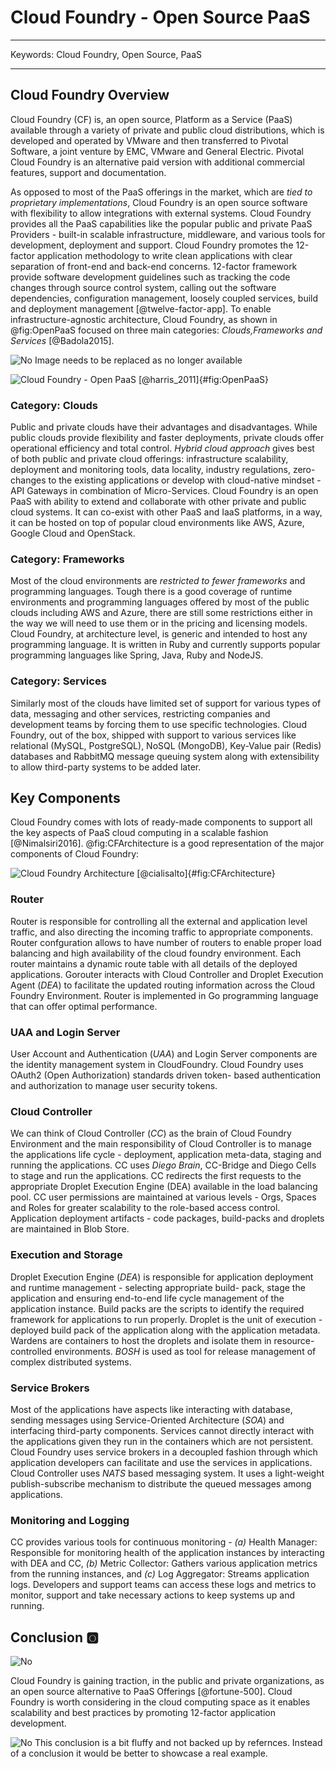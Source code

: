 # Cloud Foundry - Open Source PaaS
 
---
 
Keywords: Cloud Foundry, Open Source, PaaS
 
---

## Cloud Foundry Overview

Cloud Foundry (CF) is, an open source, Platform as a Service (PaaS)
available through a variety of private and public cloud distributions,
which is developed and operated by VMware and then transferred to
Pivotal Software, a joint venture by EMC, VMware and General
Electric. Pivotal Cloud Foundry is an alternative paid version with
additional commercial features, support and documentation.

As opposed to most of the PaaS offerings in the market, which are
*tied to proprietary implementations*, Cloud Foundry is an open source
software with flexibility to allow integrations with external
systems. Cloud Foundry provides all the PaaS capabilities like the
popular public and private PaaS Providers - built-in scalable
infrastructure, middleware, and various tools for development,
deployment and support. Cloud Foundry promotes the 12-factor
application methodology to write clean applications with clear
separation of front-end and back-end concerns. 12-factor framework
provide software development guidelines such as tracking the code
changes through source control system, calling out the software
dependencies, configuration management, loosely coupled services,
build and deployment management [@twelve-factor-app]. To enable
infrastructure-agnostic architecture, Cloud Foundry, as shown in
@fig:OpenPaaS focused on three main categories: *Clouds,Frameworks and
Services* [@Badola2015].

![No](images/no.png) Image needs to be replaced as no longer available
 
![Cloud Foundry - Open PaaS [@harris_2011]](images/Cloud-Foundry-as-Open-PaaS.jpg){#fig:OpenPaaS}

### Category: Clouds

Public and private clouds have their advantages and disadvantages.
While public clouds provide flexibility and faster deployments,
private clouds offer operational efficiency and total control. *Hybrid
cloud approach* gives best of both public and private cloud offerings:
infrastructure scalability, deployment and monitoring tools, data
locality, industry regulations, zero-changes to the existing
applications or develop with cloud-native mindset - API Gateways in
combination of Micro-Services. Cloud Foundry is an open PaaS with
ability to extend and collaborate with other private and public cloud
systems. It can co-exist with other PaaS and IaaS platforms, in a way,
it can be hosted on top of popular cloud environments like AWS, Azure,
Google Cloud and OpenStack.

### Category: Frameworks

Most of the cloud environments are *restricted to fewer frameworks*
and programming languages. Tough there is a good coverage of runtime
environments and programming languages offered by most of the public
clouds including AWS and Azure, there are still some restrictions
either in the way we will need to use them or in the pricing and
licensing models. Cloud Foundry, at architecture level, is generic and
intended to host any programming language.  It is written in Ruby and
currently supports popular programming languages like Spring, Java,
Ruby and NodeJS.

### Category: Services

Similarly most of the clouds have limited set of support for various
types of data, messaging and other services, restricting companies and
development teams by forcing them to use specific technologies.  Cloud
Foundry, out of the box, shipped with support to various services like
relational (MySQL, PostgreSQL), NoSQL (MongoDB), Key-Value pair
(Redis) databases and RabbitMQ message queuing system along with
extensibility to allow third-party systems to be added later.

## Key Components

Cloud Foundry comes with lots of ready-made components to support all
the key aspects of PaaS cloud computing in a scalable fashion
[@Nimalsiri2016]. @fig:CFArchitecture is a good representation of the
major components of Cloud Foundry:

![Cloud Foundry Architecture [@cialisalto]](images/Cloud-Foundry-arch.png){#fig:CFArchitecture}

### Router

Router is responsible for controlling all the external and application
level traffic, and also directing the incoming traffic to appropriate
components. Router confguration allows to have number of routers to
enable proper load balancing and high availability of the cloud
foundry environment. Each router maintains a dynamic route table with
all details of the deployed applications. Gorouter interacts with
Cloud Controller and Droplet Execution Agent (*DEA*) to facilitate the
updated routing information across the Cloud Foundry
Environment. Router is implemented in Go programming language that can
offer optimal performance.

### UAA and Login Server

User Account and Authentication (*UAA*) and Login Server components
are the identity management system in CloudFoundry. Cloud Foundry uses
OAuth2 (Open Authorization) standards driven token- based
authentication and authorization to manage user security tokens.

### Cloud Controller

We can think of Cloud Controller (*CC*) as the brain of Cloud Foundry
Environment and the main responsibility of Cloud Controller is to
manage the applications life cycle - deployment, application
meta-data, staging and running the applications. CC uses *Diego
Brain*, CC-Bridge and Diego Cells to stage and run the
applications. CC redirects the first requests to the appropriate
Droplet Execution Engine (DEA) available in the load balancing
pool. CC user permissions are maintained at various levels - Orgs,
Spaces and Roles for greater scalability to the role-based access
control. Application deployment artifacts - code packages, build-packs
and droplets are maintained in Blob Store.

### Execution and Storage

Droplet Execution Engine (*DEA*) is responsible for application
deployment and runtime management - selecting appropriate build- pack,
stage the application and ensuring end-to-end life cycle management of
the application instance. Build packs are the scripts to identify the
required framework for applications to run properly. Droplet is the
unit of execution - deployed build pack of the application along with
the application metadata. Wardens are containers to host the droplets
and isolate them in resource-controlled environments. *BOSH* is used
as tool for release management of complex distributed systems.

### Service Brokers

Most of the applications have aspects like interacting with database,
sending messages using Service-Oriented Architecture (*SOA*) and
interfacing third-party components. Services cannot directly interact
with the applications given they run in the containers which are not
persistent. Cloud Foundry uses service brokers in a decoupled fashion
through which application developers can facilitate and use the
services in applications. Cloud Controller uses *NATS* based messaging
system.  It uses a light-weight publish-subscribe mechanism to
distribute the queued messages among applications.

### Monitoring and Logging

CC provides various tools for continuous monitoring - *(a)* Health
Manager: Responsible for monitoring health of the application
instances by interacting with DEA and CC, *(b)* Metric Collector:
Gathers various application metrics from the running instances, and
*(c)* Log Aggregator: Streams application logs. Developers and support
teams can access these logs and metrics to monitor, support and take
necessary actions to keep systems up and running.

## Conclusion :o2:

![No](images/no.png)

Cloud Foundry is gaining traction, in the public and private
organizations, as an open source alternative to PaaS Offerings
[@fortune-500].  Cloud Foundry is worth considering in the cloud
computing space as it enables scalability and best practices by
promoting 12-factor application development.

![No](images/no.png) This conclusion is a bit fluffy and not backed up by refernces.
Instead of a conclusion it would be better to showcase a real example.
